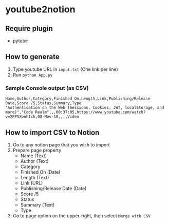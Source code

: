 # youtube2notion

## Require plugin
- pytube

## How to generate
1. Type youtube URL in `input.txt` (One link per line)
1. Run `python App.py`

### Sample Console output (as CSV)
```
Name,Author,Category,Finished On,Length,Link,Publishing/Release Date,Score /5,Status,Summary,Type
"Authentication on the Web (Sessions, Cookies, JWT, localStorage, and more)","Code Realm",,,00:37:05,https://www.youtube.com/watch?v=2PPSXonhIck,08-Nov-18,,,,Video
```

## How to import CSV to Notion
1. Go to any notion page that you wish to import
1. Prepare page property
    - Name (Text)
    - Author (Text)
    - Category
    - Finished On (Date)
    - Length (Text)
    - Link (URL)
    - Publishing/Release Date (Date)
    - Score /5
    - Status
    - Summary (Text)
    - Type
1. Go to page option on the upper-right, then select `Merge with CSV`